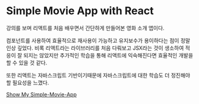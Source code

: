 # Simple Movie App with React

강의를 보며 리액트를 처음 배우면서 간단하게 만들어본 영화 소개 앱이다.

컴포넌트를 사용하여 효율적으로 재사용이 가능하고 유지보수가 용이하다는 점이 정말 인상 깊었다. 비록 리액트라는 라이브러리를 처음 다뤄보고  JSX라는 것이  생소하여 적응이 잘 되지는 않았지만 추가적인 학습을 통해 리액트에 익숙해진다면 효율적인 개발을 할 수 있을 것 같다.

또한 리액트는 자바스크립트 기반이기때문에 자바스크립트에 대한 학습도 더 정진해야할 필요성을 느꼈다.

[Show My Simple-Movie-App](https://min-s9709.github.io/simple-movie-app/)

